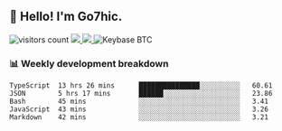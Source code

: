 ## 👋 Hello! I'm Go7hic.

 ![visitors count](https://visitors-by-url-pls-dont-use-this-in-your-repo.vercel.app/Go7hic-github-readme)
 <a href="https://twitter.com/Go7hic">
    <img src="https://img.shields.io/badge/-@Go7hic-1ca0f1?style=flat-square&labelColor=1ca0f1&logo=twitter&logoColor=white&link=https://twitter.com/Go7hic">
   <a/>
   <a href="mailto:gtfx0209@gmail.com">
    <img src="https://img.shields.io/badge/-gtfx0209@gmail.com-c14438?style=flat-square&logo=Gmail&logoColor=white&link=mailto:gtfx0209@gmail.com">
   <a/>
    ![Keybase BTC](https://img.shields.io/keybase/btc/Go7hic)
 <!--
🔭 I’m currently working
🌱 I’m currently learning
💬 Ask me about 
📫 How to reach me: 
⚡ Fun fact: 
-->
 <!--
![My Github Stats](https://github-readme-stats.vercel.app/api?username=Go7hic&show_icons=true&count_private=true)

-->

### 📊 Weekly development breakdown
<!--START_SECTION:waka-->
```text
TypeScript  13 hrs 26 mins      ███████████████░░░░░░░░░░   60.61 
JSON        5 hrs 17 mins       ██████░░░░░░░░░░░░░░░░░░░   23.86 
Bash        45 mins             ░░░░░░░░░░░░░░░░░░░░░░░░░   3.41 
JavaScript  43 mins             ░░░░░░░░░░░░░░░░░░░░░░░░░   3.26 
Markdown    42 mins             ░░░░░░░░░░░░░░░░░░░░░░░░░   3.21
```
<!--END_SECTION:waka-->
    

